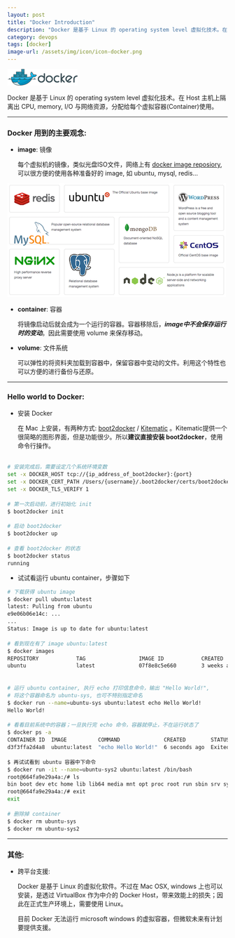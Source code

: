 ```yaml
---
layout: post
title: "Docker Introduction"
description: "Docker 是基于 Linux 的 operating system level 虚拟化技术。在 Host 主机上隔离出 CPU, memory, I/O 与网络资源，分配给每个虚拟容器(Container)使用。"
category: devops
tags: [docker]
image-url: /assets/img/icon/icon-docker.png
---
```



![alt text][icon-docker]

Docker 是基于 Linux 的 operating system level 虚拟化技术。在 Host 主机上隔离出 CPU, memory, I/O 与网络资源，分配给每个虚拟容器(Container)使用。

---

### Docker 用到的主要观念:


- **image**: 镜像

   每个虚拟机的镜像，类似光盘ISO文件，网络上有 [docker image reposiory](https://registry.hub.docker.com/), 可以很方便的使用各种准备好的 image, 如 ubuntu, mysql, redis...

![alt text][img-docker-repo]

- **container**: 容器 

   将镜像启动后就会成为一个运行的容器。容器移除后，***image中不会保存运行时的变动***。因此需要使用 volume 来保存移动。

- **volume**: 文件系统

   可以弹性的将资料夹加载到容器中，保留容器中变动的文件。利用这个特性也可以方便的进行备份与还原。

---

### Hello world to Docker:

- 安装 Docker
    
    在 Mac 上安装，有两种方式: [boot2docker](https://github.com/boot2docker/osx-installer/releases/tag/v1.6.2) /  [Kitematic](https://kitematic.com/) 。Kitematic提供一个很简略的图形界面，但是功能很少。所以**建议直接安装 boot2docker**，使用命令行操作。

```bash

# 安装完成后，需要设定几个系统环境变数
set -x DOCKER_HOST tcp://{ip_address_of_boot2docker}:{port}
set -x DOCKER_CERT_PATH /Users/{username}/.boot2docker/certs/boot2docker-vm
set -x DOCKER_TLS_VERIFY 1

# 第一次启动前，进行初始化 init
$ boot2docker init
        
# 启动 boot2docker
$ boot2docker up
        
# 查看 boot2docker 的状态
$ boot2docker status
running
```

- 试试看运行 ubuntu container，步骤如下

```bash
# 下载获得 ubuntu image
$ docker pull ubuntu:latest
latest: Pulling from ubuntu
e9e06b06e14c: ...
...
Status: Image is up to date for ubuntu:latest

# 看到现在有了 image ubuntu:latest
$ docker images
REPOSITORY            TAG                 IMAGE ID            CREATED             VIRTUAL SIZE
ubuntu                latest              07f8e8c5e660        3 weeks ago         188.3 MB


# 运行 ubuntu container, 执行 echo 打印信息命令，输出 "Hello World!",
# 将这个容器命名为 ubuntu-sys, 也可不特别指定命名
$ docker run --name=ubuntu-sys ubuntu:latest echo Hello World!
Hello World!

# 看看目前系统中的容器；一旦执行完 echo 命令，容器就停止，不在运行状态了
$ docker ps -a
CONTAINER ID  IMAGE          COMMAND              CREATED        STATUS                    PORTS  NAMES
d3f3ffa2d4a8  ubuntu:latest  "echo Hello World!"  6 seconds ago  Exited (0) 5 seconds ago         ubuntu-sys

$ 再试试看到 ubuntu 容器中下命令
$ docker run -it --name=ubuntu-sys2 ubuntu:latest /bin/bash
root@664fa9e29a4a:/# ls
bin boot dev etc home lib lib64 media mnt opt proc root run sbin srv sys tmp usr var
root@664fa9e29a4a:/# exit
exit

# 删除掉 container
$ docker rm ubuntu-sys
$ docker rm ubuntu-sys2

```

---

### 其他:

- 跨平台支援: 
	
	Docker 是基于 Linux 的虚拟化软件。不过在 Mac OSX, windows 上也可以安装，是透过 VirtualBox 作为中介的 Docker Host，带来效能上的损失；因此在正式生产环境上，需要使用 Linux。
	
	目前 Docker 无法运行 microsoft windows 的虚拟容器，但微软未来有计划要提供支援。

[icon-docker]: /assets/img/icon/icon-docker.png "Docker"
[img-docker-repo]: /assets/img/2015-05/2015-05-22_docker_images.png